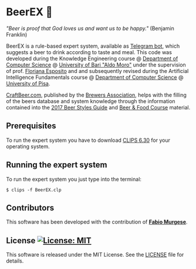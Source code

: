 # BeerEX :beer:

*"Beer is proof that God loves us and want us to be happy."* (Benjamin Franklin)

BeerEX is a rule-based expert system, available as [Telegram bot](https://t.me/BeerEXpertBot), which suggests a beer 
to drink according to taste and meal. This code was developed during the Knowledge Engineering course @ 
[Department of Computer Science](http://www.uniba.it/ricerca/dipartimenti/informatica) @ 
[University of Bari "Aldo Moro"](http://www.uniba.it/) under the supervision of prof. 
[Floriana Esposito](http://lacam.di.uniba.it/people/FlorianaEsposito.html) and and subsequently revised during the 
Artificial Intelligence Fundamentals course @ 
[Department of Computer Science](https://www.di.unipi.it/en/) @ [University of Pisa](https://www.unipi.it/index.php/english).

[CraftBeer.com](https://www.craftbeer.com), published by the [Brewers Association](https://www.brewersassociation.org/), 
helps with the filling of the beers database and system knowledge through the information contained into the 
[2017 Beer Styles Guide](https://www.craftbeer.com/wp-content/uploads/2014/12/craftbeerdotcom-beer-styles.pdf) and 
[Beer & Food Course](http://www.craftbeer.com/wp-content/uploads/CB_Food_Course/BeerAndFoodCourse.pdf) material.

## Prerequisites

To run the expert system you have to download [CLIPS 6.30](https://sourceforge.net/projects/clipsrules/files/CLIPS/6.30/) 
for your operating system.

## Running the expert system

To run the expert system you just type into the terminal:

```
$ clips -f BeerEX.clp
```

## Contributors

This software has been developed with the contribution of [**Fabio Murgese**](https://github.com/FabioMurgese).

## License [![License: MIT](https://img.shields.io/badge/License-MIT-yellow.svg)](https://opensource.org/licenses/MIT)

This software is released under the MIT License. See the [LICENSE](LICENSE) file for details.

